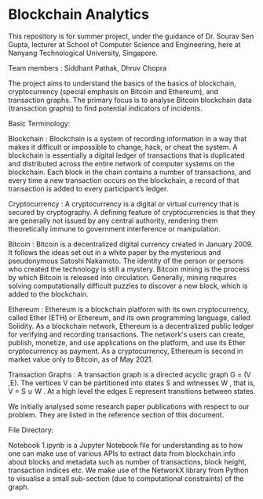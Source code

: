 # Blockchain Analytics

This repository is for summer project, under the guidance of Dr. Sourav Sen Gupta, lecturer at School of Computer Science and Engineering, here at Nanyang Technological University, Singapore.

Team members : Siddhant Pathak, Dhruv Chopra

The project aims to understand the basics of the basics of blockchain, cryptocurrency (special emphasis on Bitcoin and Ethereum), and transaction graphs. The primary focus is to analyse Bitcoin blockchain data (transaction graphs) to find potential indicators of incidents. 

Basic Terminology:

Blockchain : Blockchain is a system of recording information in a way that makes it difficult or impossible to change, hack, or cheat the system. A blockchain is essentially a digital ledger of transactions that is duplicated and distributed across the entire network of computer systems on the blockchain. Each block in the chain contains a number of transactions, and every time a new transaction occurs on the blockchain, a record of that transaction is added to every participant’s ledger. 

Cryptocurrency : A cryptocurrency is a digital or virtual currency that is secured by cryptography. A defining feature of cryptocurrencies is that they are generally not issued by any central authority, rendering them theoretically immune to government interference or manipulation.

Bitcoin : Bitcoin is a decentralized digital currency created in January 2009. It follows the ideas set out in a white paper by the mysterious and pseudonymous Satoshi Nakamoto. The identity of the person or persons who created the technology is still a mystery. Bitcoin mining is the process by which Bitcoin is released into circulation. Generally, mining requires solving computationally difficult puzzles to discover a new block, which is added to the blockchain.

Ethereum : Ethereum is a blockchain platform with its own cryptocurrency, called Ether (ETH) or Ethereum, and its own programming language, called Solidity. As a blockchain network, Ethereum is a decentralized public ledger for verifying and recording transactions. The network's users can create, publish, monetize, and use applications on the platform, and use its Ether cryptocurrency as payment. As a cryptocurrency, Ethereum is second in market value only to Bitcoin, as of May 2021. 

Transaction Graphs : A transaction graph is a directed acyclic graph G = (V ,E). The vertices V can be partitioned into states S and witnesses W , that is, V = S ∪ W . At a high level the edges E represent transitions between states.

We initially analysed some research paper publications with respect to our problem. They are listed in the reference section of this document.

File Directory:

Notebook 1.ipynb is a Jupyter Notebook file for understanding as to how one can make use of various APIs to extract data from blockchain.info about blocks and metadata such as number of transactions, block height, transaction indices etc. We make use of the NetworkX library from Python to visualise a small sub-section (due to computational constraints) of the graph. 
